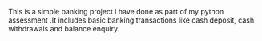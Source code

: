This is a simple banking project i have done as part of my python assessment .It includes basic banking transactions like cash deposit, cash withdrawals and balance enquiry.
